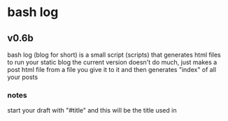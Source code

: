 # bash log
## v0.6b
bash log (blog for short) is a small script (scripts) that generates html files to run your static blog
the current version doesn't do much, just makes a post html file from a file you give it to it and then generates "index" of all your posts

### notes
start your draft with "#title" and this will be the title used in <title> tags for your post
therefore please don't start any other lines with hash symbol as this will override your postTitle

## future features
in future versions i'd like to add archive (categorised by year and month of posting), an easy way to configure everything in one file, and some other stuff i can't remember rn

## what you won't see in the future
right now i am not planning to support markdown, i just use html tags in my posts.
